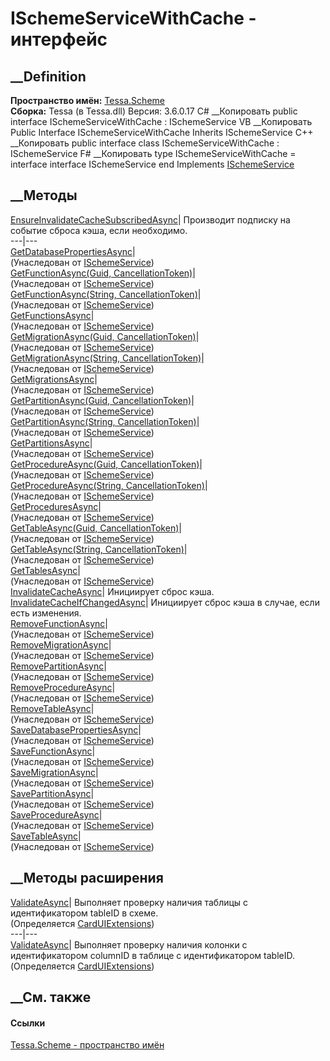 # ISchemeServiceWithCache - интерфейс
##  __Definition
 **Пространство имён:** [Tessa.Scheme](N_Tessa_Scheme.htm)  
 **Сборка:** Tessa (в Tessa.dll) Версия: 3.6.0.17
C# __Копировать
     public interface ISchemeServiceWithCache : ISchemeService
VB __Копировать
     Public Interface ISchemeServiceWithCache
    	Inherits ISchemeService
C++ __Копировать
     public interface class ISchemeServiceWithCache : ISchemeService
F# __Копировать
     type ISchemeServiceWithCache = 
        interface
            interface ISchemeService
        end
Implements
    [ISchemeService](T_Tessa_Scheme_ISchemeService.htm)
##  __Методы
[EnsureInvalidateCacheSubscribedAsync](M_Tessa_Scheme_ISchemeServiceWithCache_EnsureInvalidateCacheSubscribedAsync.htm)|
Производит подписку на событие сброса кэша, если необходимо.  
---|---  
[GetDatabasePropertiesAsync](M_Tessa_Scheme_ISchemeService_GetDatabasePropertiesAsync.htm)|  
(Унаследован от [ISchemeService](T_Tessa_Scheme_ISchemeService.htm))  
[GetFunctionAsync(Guid,
CancellationToken)](M_Tessa_Scheme_ISchemeService_GetFunctionAsync.htm)|  
(Унаследован от [ISchemeService](T_Tessa_Scheme_ISchemeService.htm))  
[GetFunctionAsync(String,
CancellationToken)](M_Tessa_Scheme_ISchemeService_GetFunctionAsync_1.htm)|  
(Унаследован от [ISchemeService](T_Tessa_Scheme_ISchemeService.htm))  
[GetFunctionsAsync](M_Tessa_Scheme_ISchemeService_GetFunctionsAsync.htm)|  
(Унаследован от [ISchemeService](T_Tessa_Scheme_ISchemeService.htm))  
[GetMigrationAsync(Guid,
CancellationToken)](M_Tessa_Scheme_ISchemeService_GetMigrationAsync.htm)|  
(Унаследован от [ISchemeService](T_Tessa_Scheme_ISchemeService.htm))  
[GetMigrationAsync(String,
CancellationToken)](M_Tessa_Scheme_ISchemeService_GetMigrationAsync_1.htm)|  
(Унаследован от [ISchemeService](T_Tessa_Scheme_ISchemeService.htm))  
[GetMigrationsAsync](M_Tessa_Scheme_ISchemeService_GetMigrationsAsync.htm)|  
(Унаследован от [ISchemeService](T_Tessa_Scheme_ISchemeService.htm))  
[GetPartitionAsync(Guid,
CancellationToken)](M_Tessa_Scheme_ISchemeService_GetPartitionAsync.htm)|  
(Унаследован от [ISchemeService](T_Tessa_Scheme_ISchemeService.htm))  
[GetPartitionAsync(String,
CancellationToken)](M_Tessa_Scheme_ISchemeService_GetPartitionAsync_1.htm)|  
(Унаследован от [ISchemeService](T_Tessa_Scheme_ISchemeService.htm))  
[GetPartitionsAsync](M_Tessa_Scheme_ISchemeService_GetPartitionsAsync.htm)|  
(Унаследован от [ISchemeService](T_Tessa_Scheme_ISchemeService.htm))  
[GetProcedureAsync(Guid,
CancellationToken)](M_Tessa_Scheme_ISchemeService_GetProcedureAsync.htm)|  
(Унаследован от [ISchemeService](T_Tessa_Scheme_ISchemeService.htm))  
[GetProcedureAsync(String,
CancellationToken)](M_Tessa_Scheme_ISchemeService_GetProcedureAsync_1.htm)|  
(Унаследован от [ISchemeService](T_Tessa_Scheme_ISchemeService.htm))  
[GetProceduresAsync](M_Tessa_Scheme_ISchemeService_GetProceduresAsync.htm)|  
(Унаследован от [ISchemeService](T_Tessa_Scheme_ISchemeService.htm))  
[GetTableAsync(Guid,
CancellationToken)](M_Tessa_Scheme_ISchemeService_GetTableAsync.htm)|  
(Унаследован от [ISchemeService](T_Tessa_Scheme_ISchemeService.htm))  
[GetTableAsync(String,
CancellationToken)](M_Tessa_Scheme_ISchemeService_GetTableAsync_1.htm)|  
(Унаследован от [ISchemeService](T_Tessa_Scheme_ISchemeService.htm))  
[GetTablesAsync](M_Tessa_Scheme_ISchemeService_GetTablesAsync.htm)|  
(Унаследован от [ISchemeService](T_Tessa_Scheme_ISchemeService.htm))  
[InvalidateCacheAsync](M_Tessa_Scheme_ISchemeServiceWithCache_InvalidateCacheAsync.htm)|
Инициирует сброс кэша.  
[InvalidateCacheIfChangedAsync](M_Tessa_Scheme_ISchemeServiceWithCache_InvalidateCacheIfChangedAsync.htm)|
Инициирует сброс кэша в случае, если есть изменения.  
[RemoveFunctionAsync](M_Tessa_Scheme_ISchemeService_RemoveFunctionAsync.htm)|  
(Унаследован от [ISchemeService](T_Tessa_Scheme_ISchemeService.htm))  
[RemoveMigrationAsync](M_Tessa_Scheme_ISchemeService_RemoveMigrationAsync.htm)|  
(Унаследован от [ISchemeService](T_Tessa_Scheme_ISchemeService.htm))  
[RemovePartitionAsync](M_Tessa_Scheme_ISchemeService_RemovePartitionAsync.htm)|  
(Унаследован от [ISchemeService](T_Tessa_Scheme_ISchemeService.htm))  
[RemoveProcedureAsync](M_Tessa_Scheme_ISchemeService_RemoveProcedureAsync.htm)|  
(Унаследован от [ISchemeService](T_Tessa_Scheme_ISchemeService.htm))  
[RemoveTableAsync](M_Tessa_Scheme_ISchemeService_RemoveTableAsync.htm)|  
(Унаследован от [ISchemeService](T_Tessa_Scheme_ISchemeService.htm))  
[SaveDatabasePropertiesAsync](M_Tessa_Scheme_ISchemeService_SaveDatabasePropertiesAsync.htm)|  
(Унаследован от [ISchemeService](T_Tessa_Scheme_ISchemeService.htm))  
[SaveFunctionAsync](M_Tessa_Scheme_ISchemeService_SaveFunctionAsync.htm)|  
(Унаследован от [ISchemeService](T_Tessa_Scheme_ISchemeService.htm))  
[SaveMigrationAsync](M_Tessa_Scheme_ISchemeService_SaveMigrationAsync.htm)|  
(Унаследован от [ISchemeService](T_Tessa_Scheme_ISchemeService.htm))  
[SavePartitionAsync](M_Tessa_Scheme_ISchemeService_SavePartitionAsync.htm)|  
(Унаследован от [ISchemeService](T_Tessa_Scheme_ISchemeService.htm))  
[SaveProcedureAsync](M_Tessa_Scheme_ISchemeService_SaveProcedureAsync.htm)|  
(Унаследован от [ISchemeService](T_Tessa_Scheme_ISchemeService.htm))  
[SaveTableAsync](M_Tessa_Scheme_ISchemeService_SaveTableAsync.htm)|  
(Унаследован от [ISchemeService](T_Tessa_Scheme_ISchemeService.htm))  
##  __Методы расширения
[ValidateAsync](M_Tessa_UI_Cards_CardUIExtensions_ValidateAsync_3.htm)|
Выполняет проверку наличия таблицы с идентификатором tableID в схеме.  
(Определяется [CardUIExtensions](T_Tessa_UI_Cards_CardUIExtensions.htm))  
---|---  
[ValidateAsync](M_Tessa_UI_Cards_CardUIExtensions_ValidateAsync_2.htm)|
Выполняет проверку наличия колонки с идентификатором columnID в таблице с
идентификатором tableID.  
(Определяется [CardUIExtensions](T_Tessa_UI_Cards_CardUIExtensions.htm))  
##  __См. также
#### Ссылки
[Tessa.Scheme - пространство имён](N_Tessa_Scheme.htm)
